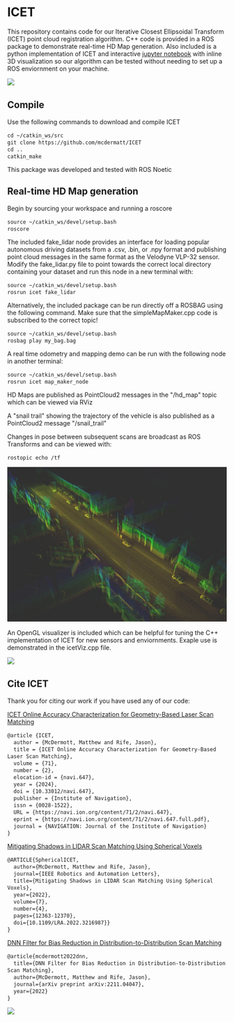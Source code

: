 # ICET

This repository contains code for our Iterative Closest Ellipsoidal Transform (ICET) point cloud registration algorithm. C++ code is provided in a ROS package to demonstrate real-time HD Map generation. Also included is a python implementation of ICET and interactive [jupyter notebook](https://github.com/mcdermatt/ICET/blob/main/python/ICET_demo.ipynb) with inline 3D visualization so our algorithm can be tested without needing to set up a ROS enviornment on your machine. 

![](https://github.com/mcdermatt/ICET/blob/main/figures/demo3.gif)

## Compile

Use the following commands to download and compile ICET
```
cd ~/catkin_ws/src
git clone https://github.com/mcdermatt/ICET
cd ..
catkin_make
```
This package was developed and tested with ROS Noetic

## Real-time HD Map generation

Begin by sourcing your workspace and running a roscore
```
source ~/catkin_ws/devel/setup.bash
roscore
```

The included fake_lidar node provides an interface for loading popular autonomous driving datasets from a .csv, .bin, or .npy format and publishing point cloud messages in the same format as the Velodyne VLP-32 sensor. Modify the fake_lidar.py file to point towards the correct local directory containing your dataset and run this node in a new terminal with:

```
source ~/catkin_ws/devel/setup.bash
rosrun icet fake_lidar 
```  

Alternatively, the included package can be run directly off a ROSBAG using the following command. Make sure that the simpleMapMaker.cpp code is subscribed to the correct topic!
```
source ~/catkin_ws/devel/setup.bash
rosbag play my_bag.bag
```

A real time odometry and mapping demo can be run with the following node in another terminal:
```
source ~/catkin_ws/devel/setup.bash
rosrun icet map_maker_node
```

HD Maps are published as PointCloud2 messages in the "/hd_map" topic which can be viewed via RViz

A "snail trail" showing the trajectory of the vehicle is also published as a PointCloud2 message "/snail_trail"

Changes in pose between subsequent scans are broadcast as ROS Transforms and can be viewed with:

```
rostopic echo /tf
```

![](https://github.com/mcdermatt/ICET/blob/main/figures/map1.jpg)

An OpenGL visualizer is included which can be helpful for tuning the C++ implementation of ICET for new sensors and enviornments. Exaple use is demonstrated in the icetViz.cpp file. 

![](https://github.com/mcdermatt/ICET/blob/main/figures/cppViz.jpg)


## Cite ICET

Thank you for citing our work if you have used any of our code: 

[ICET Online Accuracy Characterization for Geometry-Based Laser Scan Matching](https://navi.ion.org/content/navi/71/2/navi.647.full.pdf) 
```
@article {ICET,
  author = {McDermott, Matthew and Rife, Jason},
  title = {ICET Online Accuracy Characterization for Geometry-Based Laser Scan Matching},
  volume = {71},
  number = {2},
  elocation-id = {navi.647},
  year = {2024},
  doi = {10.33012/navi.647},
  publisher = {Institute of Navigation},
  issn = {0028-1522},
  URL = {https://navi.ion.org/content/71/2/navi.647},
  eprint = {https://navi.ion.org/content/71/2/navi.647.full.pdf},
  journal = {NAVIGATION: Journal of the Institute of Navigation}
}
```
[Mitigating Shadows in LIDAR Scan Matching Using Spherical Voxels](https://ieeexplore.ieee.org/stamp/stamp.jsp?arnumber=9928328) 
```
@ARTICLE{SphericalICET,
  author={McDermott, Matthew and Rife, Jason},
  journal={IEEE Robotics and Automation Letters}, 
  title={Mitigating Shadows in LIDAR Scan Matching Using Spherical Voxels}, 
  year={2022},
  volume={7},
  number={4},
  pages={12363-12370},
  doi={10.1109/LRA.2022.3216987}}
}
```

[DNN Filter for Bias Reduction in Distribution-to-Distribution Scan Matching](https://arxiv.org/pdf/2211.04047.pdf) 
```
@article{mcdermott2022dnn,
  title={DNN Filter for Bias Reduction in Distribution-to-Distribution Scan Matching},
  author={McDermott, Matthew and Rife, Jason},
  journal={arXiv preprint arXiv:2211.04047},
  year={2022}
}
```

![](https://github.com/mcdermatt/ICET/blob/main/demo2.gif)

